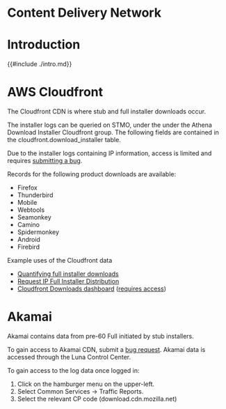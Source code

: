 # Content Delivery Network

<!-- toc -->

# Introduction

{{#include ./intro.md}}

# AWS Cloudfront
The Cloudfront CDN is where stub and full installer downloads occur. 

The installer logs can be queried on STMO, under the under the Athena Download Installer Cloudfront group. The following fields are contained in the cloudfront.download_installer table.

Due to the installer logs containing IP information, access is limited and requires [submitting a bug](https://bugzilla.mozilla.org/show_bug.cgi?id=1532449).

Records for the following product downloads are available:
* Firefox
* Thunderbird
* Mobile
* Webtools
* Seamonkey
* Camino
* Spidermonkey
* Android
* Firebird

Example uses of the Cloudfront data
* [Quantifying full installer downloads](https://docs.google.com/document/d/1pjFqAA_NkbkWlGBgRZpdFxYvJHmeD-X8vLnzaWsMsHg/edit#)
* [Request IP Full Installer Distribution](https://metrics.mozilla.com/protected/cdowhygelund/requestip_full_installer_analysis.html)
* [Cloudfront Downloads dashboard](https://sql.telemetry.mozilla.org/dashboard/cloundfront-downloads-full-installers) ([requires access](https://bugzilla.mozilla.org/show_bug.cgi?id=1532449))

# Akamai
Akamai contains data from pre-60 Full initiated by stub installers. 

To gain access to Akamai CDN, submit a [bug request](https://bugzilla.mozilla.org/show_bug.cgi?id=1529057). Akamai data is accessed through the Luna Control Center. 

To gain access to the log data once logged in:
1. Click on the hamburger menu on the upper-left. 
2. Select Common Services &#8594; Traffic Reports. 
3. Select  the relevant CP code (download.cdn.mozilla.net)






